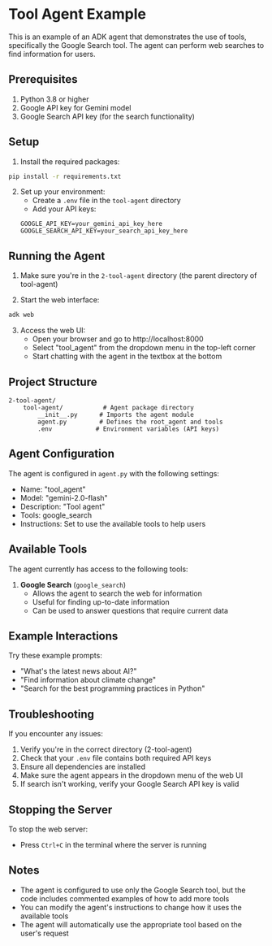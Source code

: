 # Tool Agent Example

This is an example of an ADK agent that demonstrates the use of tools, specifically the Google Search tool. The agent can perform web searches to find information for users.

## Prerequisites

1. Python 3.8 or higher
2. Google API key for Gemini model
3. Google Search API key (for the search functionality)

## Setup

1. Install the required packages:
```bash
pip install -r requirements.txt
```

2. Set up your environment:
   - Create a `.env` file in the `tool-agent` directory
   - Add your API keys:
   ```
   GOOGLE_API_KEY=your_gemini_api_key_here
   GOOGLE_SEARCH_API_KEY=your_search_api_key_here
   ```

## Running the Agent

1. Make sure you're in the `2-tool-agent` directory (the parent directory of tool-agent)

2. Start the web interface:
```bash
adk web
```

3. Access the web UI:
   - Open your browser and go to http://localhost:8000
   - Select "tool_agent" from the dropdown menu in the top-left corner
   - Start chatting with the agent in the textbox at the bottom

## Project Structure

```
2-tool-agent/
    tool-agent/           # Agent package directory
        __init__.py      # Imports the agent module
        agent.py         # Defines the root_agent and tools
        .env            # Environment variables (API keys)
```

## Agent Configuration

The agent is configured in `agent.py` with the following settings:
- Name: "tool_agent"
- Model: "gemini-2.0-flash"
- Description: "Tool agent"
- Tools: google_search
- Instructions: Set to use the available tools to help users

## Available Tools

The agent currently has access to the following tools:

1. **Google Search** (`google_search`)
   - Allows the agent to search the web for information
   - Useful for finding up-to-date information
   - Can be used to answer questions that require current data

## Example Interactions

Try these example prompts:
- "What's the latest news about AI?"
- "Find information about climate change"
- "Search for the best programming practices in Python"

## Troubleshooting

If you encounter any issues:

1. Verify you're in the correct directory (2-tool-agent)
2. Check that your `.env` file contains both required API keys
3. Ensure all dependencies are installed
4. Make sure the agent appears in the dropdown menu of the web UI
5. If search isn't working, verify your Google Search API key is valid

## Stopping the Server

To stop the web server:
- Press `Ctrl+C` in the terminal where the server is running

## Notes

- The agent is configured to use only the Google Search tool, but the code includes commented examples of how to add more tools
- You can modify the agent's instructions to change how it uses the available tools
- The agent will automatically use the appropriate tool based on the user's request

